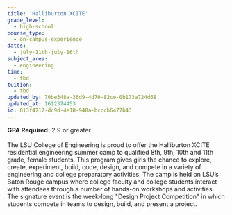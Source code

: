 ```yaml
---
title: 'Halliburton XCITE'
grade_level:
  - high-school
course_type:
  - on-campus-experience
dates:
  - july-11th-july-16th
subject_area:
  - engineering
time:
  - tbd
tuition:
  - tbd
updated_by: 70be348e-36d9-4d70-82ce-0b173a724d68
updated_at: 1612374453
id: 813f4717-dc9d-4e18-948a-bcccb6477b43
---
```

<b>GPA Required:</b> 2.9 or greater<br><br>
The LSU College of Engineering is proud to offer the Halliburton XCITE residential engineering summer camp to qualified 8th, 9th, 10th and 11th grade, female students. This program gives girls the chance to explore, create, experiment, build, code, design, and compete in a variety of engineering and college preparatory activities. The camp is held on LSU’s Baton Rouge campus where college faculty and college students interact with attendees through a number of hands-on workshops and activities. The signature event is the week-long "Design Project Competition" in which students compete in teams to design, build, and present a project.